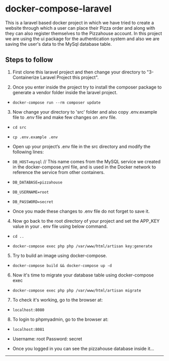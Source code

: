 # docker-compose-laravel
This is a laravel based docker project in which we have tried to create a website through which a user can place their Pizza order and along with they can also register themselves to the Pizzahouse account. In this project we are using the ui package for the authentication system and also we are saving the user's data to the MySql database table.

## Steps to follow

1. First clone this laravel project and then change your directory to "3-Containerize Laravel Project this project".

2. Once you enter inside the project try to install the composer package to generate a vendor folder inside the laravel project.

- `docker-compose run --rm composer update
`
3. Now change your directory to 'src' folder and also copy .env.example file to .env file and make few changes on .env file.
- `cd src`

- `cp .env.example .env`

- Open up your project’s .env file in the src directory and modify the following lines:

- `DB_HOST=mysql`   // This name comes from the MySQL service we created in the docker-compose.yml file, and is used in the Docker network to reference the service                     from other containers.

- `DB_DATABASE=pizzahouse`

- `DB_USERNAME=root`

- `DB_PASSWORD=secret`

- Once you made these changes to .env file do not forget to save it.

4. Now go back to the root directory of your project and set the APP_KEY value in your . env file using below command.
- `cd ..`

- `docker-compose exec php php /var/www/html/artisan key:generate` 

5. Try to build an image using docker-compose.
- `docker-compose build && docker-compose up -d`

6. Now it's time to migrate your database table using docker-compose exec
- `docker-compose exec php php /var/www/html/artisan migrate`

7. To check it's working, go to the browser at:
- `localhost:8080`

8. To login to phpmyadmin, go to the browser at:
- `localhost:8081`

- Username: root
  Password: secret
  
- Once you logged in you can see the pizzahouse database inside it...

*************************************************************************************************************************************************************
